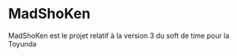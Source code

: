 MadShoKen
=========

MadShoKen est le projet relatif à la version 3 du soft de time pour la Toyunda
